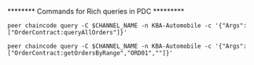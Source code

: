 

******** Commands for Rich queries in PDC *********

```
peer chaincode query -C $CHANNEL_NAME -n KBA-Automobile -c '{"Args":["OrderContract:queryAllOrders"]}'
```
```
peer chaincode query -C $CHANNEL_NAME -n KBA-Automobile -c '{"Args":["OrderContract:getOrdersByRange","ORD01",""]}'
```
